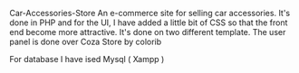Car-Accessories-Store An e-commerce site for selling car accessories. It's done in PHP and for the UI, I have added a little bit of CSS so that the front end become more attractive. It's done on two different template. The user panel is done over Coza Store by colorib

For database I have ised Mysql ( Xampp )
